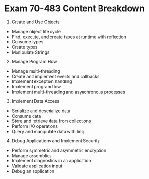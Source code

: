 # Exam 70-483 Content Breakdown

1. Create and Use Objects
* Manage object life cycle
* Find, execute, and create types at runtime with reflection
* Consume types
* Create types
* Manipulate Strings

2. Manage Program Flow
* Manage multi-threading
* Create and implement events and callbacks
* Implement exception handling
* Implement program flow
* Implement multi-threading and asynchronous processes

3. Implement Data Access
* Serialize and deserialize data
* Consume data
* Store and retrieve data from collections
* Perform I/O operations
* Query and manipulate data with linq

4. Debug Applications and Implement Security
* Perform symmetric and asymmetric encryption
* Manage assemblies
* Implement diagnostics in an application
* Validate application input
* Debug an application
